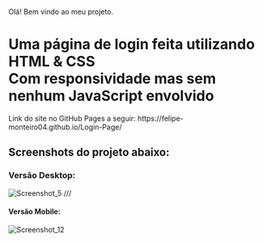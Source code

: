 Olá! Bem vindo ao meu projeto.
<h1>Uma página de login feita utilizando HTML & CSS<br>Com responsividade mas sem nenhum JavaScript envolvido</h1>
<p>Link do site no GitHub Pages a seguir: https://felipe-monteiro04.github.io/Login-Page/</p>

<h2>Screenshots do projeto abaixo: </h2> 

<h3>Versão Desktop: </h3>

![Screenshot_5](https://user-images.githubusercontent.com/112021178/199123894-c317d068-a25e-4b97-89c2-39a8f516422f.jpg)
///
<h4>Versão Mobile: </h4>

![Screenshot_12](https://user-images.githubusercontent.com/112021178/199126823-ea377ce9-8000-4a7a-b707-f07b5ac1e729.jpg)

